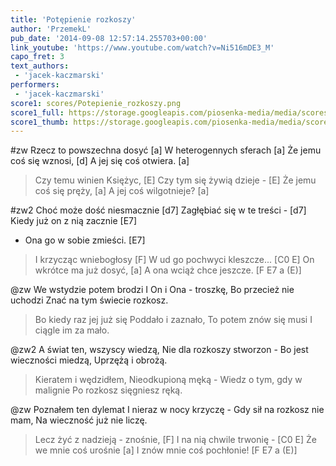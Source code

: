 ```yaml
---
title: 'Potępienie rozkoszy'
author: 'PrzemekL'
pub_date: '2014-09-08 12:57:14.255703+00:00'
link_youtube: 'https://www.youtube.com/watch?v=Ni516mDE3_M'
capo_fret: 3
text_authors:
 - 'jacek-kaczmarski'
performers:
 - 'jacek-kaczmarski'
score1: scores/Potepienie_rozkoszy.png
score1_full: https://storage.googleapis.com/piosenka-media/media/scores/Potepienie_rozkoszy.png
score1_thumb: https://storage.googleapis.com/piosenka-media/media/scores/Potepienie_rozkoszy.png.180x0_q85_upscale.jpg
---
```


#zw
Rzecz to powszechna dosyć [a]
W heterogennych sferach [a]
Że jemu coś się wznosi, [d]
A jej się coś otwiera. [a]
>Czy temu winien Księżyc, [E]
>Czy tym się żywią dzieje - [E]
>Że jemu coś się pręży, [a]
>A jej coś wilgotnieje? [a]

#zw2
Choć może dość niesmacznie [d7]
Zagłębiać się w te treści - [d7]
Kiedy już on z nią zacznie [E7]
- Ona go w sobie zmieści. [E7]
>I krzycząc wniebogłosy [F]
>W ud go pochwyci kleszcze... [C0 E]
>On wkrótce ma już dosyć, [a]
>A ona wciąż chce jeszcze. [F E7 a (E)]

@zw
We wstydzie potem brodzi
I On i Ona - troszkę,
Bo przecież nie uchodzi
Znać na tym świecie rozkosz.
>Bo kiedy raz jej już się
>Poddało i zaznało,
>To potem znów się musi
>I ciągle im za mało.

@zw2
A świat ten, wszyscy wiedzą,
Nie dla rozkoszy stworzon -
Bo jest wieczności miedzą,
Uprzężą i obrożą.
>Kieratem i wędzidłem,
> Nieodkupioną męką -
>Wiedz o tym, gdy w malignie
>Po rozkosz sięgniesz ręką.

@zw
Poznałem ten dylemat
I nieraz w nocy krzyczę -
Gdy sił na rozkosz nie mam,
Na wieczność już nie liczę.
>Lecz żyć z nadzieją - znośnie, [F]
>I na nią chwile trwonię - [C0 E]
>Że we mnie coś urośnie [a]
>I znów mnie coś pochłonie! [F E7 a (E)]